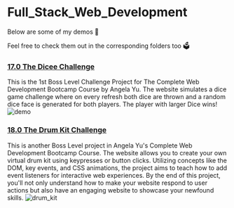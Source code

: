 # Full_Stack_Web_Development

Below are some of my demos 🤩

Feel free to check them out in the corresponding folders too 🗳️

### [17.0 The Dicee Challenge](https://github.com/z-q-ying/full_stack_web_development/tree/e6bfdb910cb2f0e94c61e0a76cdebf4aad4aec76/17.0%20The%20Dicee%20Challenge) ###
This is the 1st Boss Level Challenge Project for The Complete Web Development Bootcamp Course by Angela Yu. The website simulates a dice game challenge where on every refresh both dice are thrown and a random dice face is generated for both players. The player with larger Dice wins!
![demo](https://github.com/z-q-ying/full_stack_web_development/assets/116849653/46beccd4-886b-4178-8095-d5270f1ce8f9)

### [18.0 The Drum Kit Challenge](https://github.com/z-q-ying/full_stack_web_development/tree/e6bfdb910cb2f0e94c61e0a76cdebf4aad4aec76/18.0%20The%20Drum%20Kit%20Challenge) ###
This is another Boss Level project in Angela Yu's Complete Web Development Bootcamp Course. The website allows you to create your own virtual drum kit using keypresses or button clicks. Utilizing concepts like the DOM, key events, and CSS animations, the project aims to teach how to add event listeners for interactive web experiences. By the end of this project, you'll not only understand how to make your website respond to user actions but also have an engaging website to showcase your newfound skills.
![drum_kit](https://github.com/z-q-ying/full_stack_web_development/assets/116849653/7627ea56-8e99-473b-b567-7887f9b6a369)


